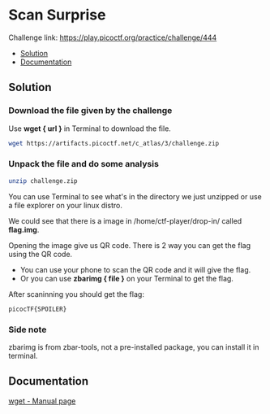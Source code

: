 # Scan Surprise
Challenge link: https://play.picoctf.org/practice/challenge/444
- [Solution](#solution)
- [Documentation](#documentation)
## Solution
### Download the file given by the challenge
Use **wget { url }** in Terminal to download the file.
```bash
wget https://artifacts.picoctf.net/c_atlas/3/challenge.zip
```
### Unpack the file and do some analysis
```bash
unzip challenge.zip
```
You can use Terminal to see what's in the directory we just unzipped or use a file explorer on your linux distro.

We could see that there is a image in /home/ctf-player/drop-in/ called **flag.img**. 

Opening the image give us QR code. There is 2 way you can get the flag using the QR code.
- You can use your phone to scan the QR code and it will give the flag.
- Or you can use **zbarimg { file }** on your Terminal to get the flag.
  
After scaninning you should get the flag:
```
picocTF{SPOILER}
```
### Side note
zbarimg is from zbar-tools, not a pre-installed package, you can install it in terminal. 
## Documentation
[wget - Manual page](https://linux.die.net/man/1/wget)
